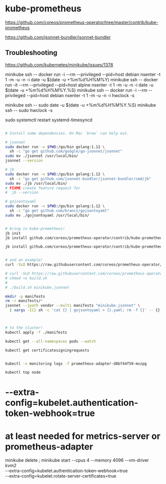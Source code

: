 # kube-prometheus

https://github.com/coreos/prometheus-operator/tree/master/contrib/kube-prometheus

https://github.com/jsonnet-bundler/jsonnet-bundler


## Troubleshooting

https://github.com/kubernetes/minikube/issues/1378

minikube ssh -- docker run -i --rm --privileged --pid=host debian nsenter -t 1 -m -u -n -i date -u $(date -u +%m%d%H%M%Y)
minikube ssh -- docker run -it --rm --privileged --pid=host alpine nsenter -t 1 -m -u -n -i date -u $(date -u +%m%d%H%M%Y.%S)
minikube ssh -- docker run -i --rm --privileged --pid=host debian nsenter -t 1 -m -u -n -i hwclock -s

minikube ssh -- sudo date -u $(date -u +%m%d%H%M%Y.%S)
minikube ssh -- sudo hwclock -s

sudo systemctl restart systemd-timesyncd

```bash

# Install some dependencies. On Mac `brew` can help out.

# jsonnet
sudo docker run -v $PWD:/go/bin golang:1.12 \
  sh -c "go get github.com/google/go-jsonnet/jsonnet"
sudo mv ./jsonnet /usr/local/bin/
jsonnet --version

# jb
sudo docker run -v $PWD:/go/bin golang:1.12 \
  sh -c "go get github.com/jsonnet-bundler/jsonnet-bundler/cmd/jb"
sudo mv ./jb /usr/local/bin/
# FIXME create feature request for
#  jb --version

# gojsontoyaml
sudo docker run -v $PWD:/go/bin golang:1.12 \
  sh -c "go get github.com/brancz/gojsontoyaml"
sudo mv ./gojsontoyaml /usr/local/bin/


# bring in kube-prometheus!
jb init
jb install github.com/coreos/prometheus-operator/contrib/kube-prometheus/jsonnet/kube-prometheus

jb install github.com/coreos/prometheus-operator/contrib/kube-prometheus/jsonnet/kube-prometheus/@v0.29.0


# and an example!
curl -SLO https://raw.githubusercontent.com/coreos/prometheus-operator/master/contrib/kube-prometheus/examples/minikube.jsonnet

# curl -SLO https://raw.githubusercontent.com/coreos/prometheus-operator/master/contrib/kube-prometheus/build.sh
# chmod +x build.sh
# 
# ./build.sh minikube.jsonnet

mkdir -p manifests
rm -r manifests/*
jsonnet --jpath vendor --multi manifests "minikube.jsonnet" \
  | xargs -I{} sh -c 'cat {} | gojsontoyaml > {}.yaml; rm -f {}' -- {}



# to the cluster!
kubectl apply -f ./manifests

kubectl get --all-namespaces pods --watch

kubectl get certificatesigningrequests


kubectl -n monitoring logs -f prometheus-adapter-d8bf44f59-mxzpg

kubectl top node


```

# --extra-config=kubelet.authentication-token-webhook=true
# at least needed for metrics-server or prometheus-adapter

minikube delete ; minikube start --cpus 4 --memory 4096 --vm-driver kvm2 \
  --extra-config=kubelet.authentication-token-webhook=true \
  --extra-config=kubelet.rotate-server-certificates=true

